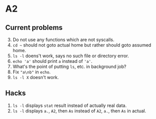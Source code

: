 # A2

## Current problems

3. Do not use any functions which are not syscalls.
4. `cd ~` should not goto actual home but rather should goto assumed home.
5. `ls -l` doens't work, says no such file or directory error.
6. `echo 'a'` should print `a` instead of `'a'`.
7. What's the point of putting `ls`, etc. in background job?
8. Fix `"a\nb"` in `echo`.
9. `ls -l X` doesn't work.

## Hacks

1. `ls -l` displays `stat` result instead of actually real data.
2. `ls -l` displays `a.`, `A2`, then `As` instead of `A2`, `a.`, then `As` in actual.
